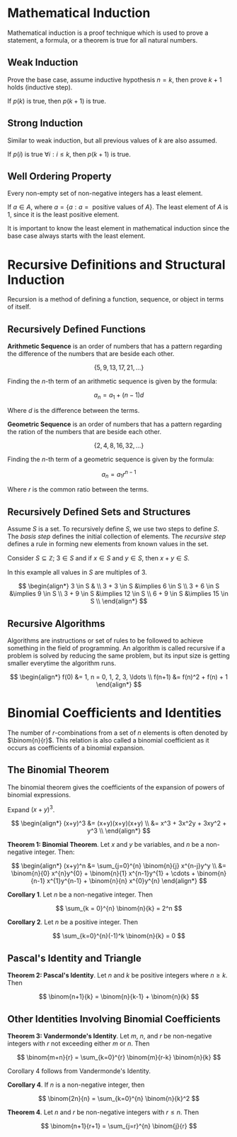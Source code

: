 # Mathematical Induction
Mathematical induction is a proof technique which is used to prove a statement, a formula, or a theorem is true for all natural numbers.

## Weak Induction
Prove the base case, assume inductive hypothesis $n = k$, then prove $k + 1$ holds (inductive step).

If $p(k)$ is true, then $p(k+1)$ is true.

## Strong Induction 
Similar to weak induction, but all previous values of $k$ are also assumed.

If $p(i)$ is true $\forall i : i \leq k$, then $p(k+1)$ is true.

## Well Ordering Property
Every non-empty set of non-negative integers has a least element. 

If $a \in A$, where $a = \{a : a = \text{ positive values of } A\}$. The least element of $A$ is 1, since it is the least positive element.

It is important to know the least element in mathematical induction since the base case always starts with the least element.

# Recursive Definitions and Structural Induction
Recursion is a method of defining a function, sequence, or object in terms of itself.

## Recursively Defined Functions
**Arithmetic Sequence** is an order of numbers that has a pattern regarding the difference of the numbers that are beside each other.

$$
\{5, 9, 13, 17, 21, \ldots\}
$$

Finding the $n$-th term of an arithmetic sequence is given by the formula:

$$
a_n = a_1 + (n - 1)d
$$

Where $d$ is the difference between the terms.

**Geometric Sequence** is an order of numbers that has a pattern regarding the ration of the numbers that are beside each other.

$$
\{2, 4, 8, 16, 32, \ldots \}
$$

Finding the $n$-th term of a geometric sequence is given by the formula: 

$$
a_n = a_1 r^{n-1}
$$

Where $r$ is the common ratio between the terms.

## Recursively Defined Sets and Structures
Assume $S$ is a set. To recursively define $S$, we use two steps to define $S$. The *basis step* defines the initial collection of elements. The *recursive step* defines a rule in forming new elements from known values in the set.

Consider $S \subseteq \mathbb{Z}$; $3 \in S$ and if $x \in S$ and $y \in S$, then $x + y \in S$.

In this example all values in $S$ are multiples of $3$.

$$
\begin{align*}
3 \in S & \\
3 + 3 \in S &\implies 6 \in S \\
3 + 6 \in S &\implies 9 \in S \\
3 + 9 \in S &\implies 12 \in S \\
6 + 9 \in S &\implies 15 \in S \\
\end{align*}
$$

## Recursive Algorithms
Algorithms are instructions or set of rules to be followed to achieve something in the field of programming. An algorithm is called recursive if a problem is solved by reducing the same problem, but its input size is getting smaller everytime the algorithm runs.

$$
\begin{align*}
f(0) &= 1, n = 0, 1, 2, 3, \ldots \\
f(n+1) &= f(n)^2 + f(n) + 1
\end{align*}
$$

# Binomial Coefficients and Identities
The number of $r$-combinations from a set of $n$ elements is often denoted by $\binom{n}{r}$. This relation is also called a binomial coefficient as it occurs as coefficients of a binomial expansion. 

## The Binomial Theorem 
The binomial theorem gives the coefficients of the expansion of powers of binomial expressions. 

Expand $(x+y)^3$.

$$
\begin{align*}
        (x+y)^3 &= (x+y)(x+y)(x+y) \\
                &= x^3 + 3x^2y + 3xy^2 + y^3 \\
\end{align*}
$$

**Theorem 1: Binomial Theorem**. Let $x$ and $y$ be variables, and $n$ be a non-negative integer. Then: 

$$
\begin{align*}
        (x+y)^n &= \sum_{j=0}^{n} \binom{n}{j} x^{n-j}y^y \\
                &= \binom{n}{0} x^{n}y^{0} + \binom{n}{1} x^{n-1}y^{1} + \cdots + \binom{n}{n-1} x^{1}y^{n-1} + \binom{n}{n} x^{0}y^{n}
\end{align*}
$$

**Corollary 1**. Let $n$ be a non-negative integer. Then

$$
\sum_{k = 0}^{n} \binom{n}{k} = 2^n
$$

**Corollary 2**. Let $n$ be a positive integer. Then

$$
\sum_{k=0}^{n}(-1)^k \binom{n}{k} = 0
$$

## Pascal's Identity and Triangle
**Theorem 2: Pascal's Identity**. Let $n$ and $k$ be positive integers where $n \geq k$. Then

$$
\binom{n+1}{k} = \binom{n}{k-1} + \binom{n}{k}
$$

## Other Identities Involving Binomial Coefficients
**Theorem 3: Vandermonde's Identity**. Let $m$, $n$, and $r$ be non-negative integers with $r$ not exceeding either $m$ or $n$. Then

$$
\binom{m+n}{r} = \sum_{k=0}^{r} \binom{m}{r-k} \binom{n}{k}
$$

Corollary 4 follows from Vandermonde's Identity.

**Corollary 4**. If $n$ is a non-negative integer, then

$$
\binom{2n}{n} = \sum_{k=0}^{n} \binom{n}{k}^2
$$

**Theorem 4**. Let $n$ and $r$ be non-negative integers with $r \leq n$. Then

$$
\binom{n+1}{r+1} = \sum_{j=r}^{n} \binom{j}{r}
$$
